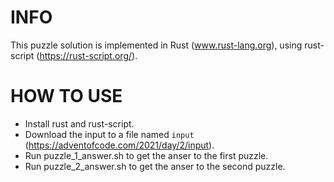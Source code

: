 # INFO
This puzzle solution is implemented in Rust (www.rust-lang.org), using rust-script (https://rust-script.org/).

# HOW TO USE
- Install rust and rust-script.
- Download the input to a file named `input` (https://adventofcode.com/2021/day/2/input).
- Run puzzle_1_answer.sh to get the anser to the first puzzle.
- Run puzzle_2_answer.sh to get the anser to the second puzzle.
